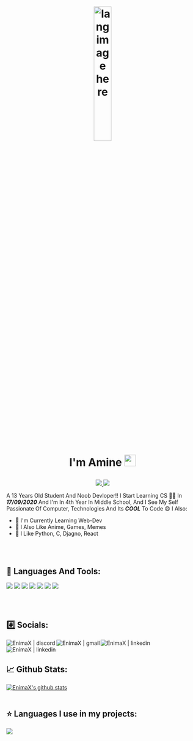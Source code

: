 # <p align="center"><img width="30%" src="https://github.com/alansmathew/alansmathew/raw/master/lang.gif" alt="lang image here" /> <br> I'm Amine <img src="https://raw.githubusercontent.com/MartinHeinz/MartinHeinz/master/wave.gif" width="30px"></p>

<p align="center">
  <a href="https://github.com/Aniter-amine?tab=followers">
    <img src="https://img.shields.io/github/followers/Aniter-amine?label=Followers&logo=GitHub&style=for-the-badge" />
  </a>
  <a href="https://youtube.com/SamTheFam?sub_confirmation=1">
    <img src="https://komarev.com/ghpvc/?username=Aniter-amine" />
  </a>
</p>

A 13 Years Old Student And Noob Devloper!! I Start Learning CS 👨‍💻 In **_17/09/2020_** And I'm In 4th Year In Middle School, And I See My Self Passionate Of Computer, Technologies And Its **_COOL_** To Code 😄 I Also:
- 🎯 I'm Currently Learning Web-Dev
- 💬 I Also Like Anime, Games, Memes
- 💛 I Like Python, C, Djagno, React

<br>
<br>

## 🔧 Languages And Tools:

![](https://img.shields.io/badge/OS-Linux-informational?style=flat&logo=linux&logoColor=white&color=212C42)
![](https://img.shields.io/badge/Code-Python-informational?style=flat&logo=python&logoColor=white&color=212C42)
![](https://img.shields.io/badge/Editor-VSCode-informational?style=flat&logo=visual-studio-code&logoColor=white&color=212C42)
![](https://img.shields.io/badge/Code-C-informational?style=flat&logo=c&logoColor=white&color=212C42)
![](https://img.shields.io/badge/Code-React-informational?style=flat&logo=react&logoColor=white&color=212C42)
![](https://img.shields.io/badge/Code-Django-informational?style=flat&logo=django&logoColor=white&color=212C42)
![](https://komarev.com/ghpvc/?username=Aniter-amine&color=212C42)

<br>
<br>

## #️⃣ Socials:

[<img align="left" alt="EnimaX | discord" src="https://img.icons8.com/ios-filled/48/ffffff/discord-logo.png"/>](https://discord.com/users/603234401572225044)
[<img align="left" alt="EnimaX | gmail" src="https://img.icons8.com/48/ffffff/gmail.png">](mailto://retinaenima@gmail.com)
[<img align="left" alt="EnimaX | linkedin" src="https://img.icons8.com/48/ffffff/linkedin.png">](https://www.linkedin.com/in/amine-aniter-5859561b8/)
[<img align="left" alt="EnimaX | linkedin" src="https://img.icons8.com/48/ffffff/reddit.png">](https://www.reddit.com/user/Aniter-amine)

<br>
<br>

## 📈 Github Stats:
<a href="https://github.com/Aniter-amine/github-readme-stats">
  <img src="https://github-readme-stats.vercel.app/api?username=Aniter-amine&show_icons=true&include_all_commits=true&theme=dark&icon_color=blue" alt="EnimaX's github stats" />
</a>
<br>
<br>

## ⭐️ Languages I use in my projects:

<a href="https://github.com/Aniter-amine/github-readme-stats">
  <img src="https://github-readme-stats.vercel.app/api/top-langs/?username=Aniter-amine&layout=compact&theme=dark" />
</a>
